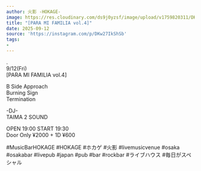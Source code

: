 ```yaml
---
author: 火影 -HOKAGE-
image: https://res.cloudinary.com/ds9j0yzsf/image/upload/v1759820311/DKw27IkShSb.jpg
title: "[PARA MI FAMILIA vol.4]"
date: 2025-09-12
source: 'https://instagram.com/p/DKw27IkShSb'
tags:
- 
---
```

.<br>
9/12(Fri)<br>
[PARA MI FAMILIA vol.4]

B Side Approach<br>
Burning Sign<br>
Termination

-DJ-<br>
TAIMA 2 SOUND

OPEN 19:00 START 19:30<br>
Door Only ¥2000 + 1D ¥600

#MusicBarHOKAGE #HOKAGE #ホカゲ #火影 #livemusicvenue #osaka #osakabar #livepub #japan #pub #bar #rockbar #ライブハウス #毎日がスペシャル
